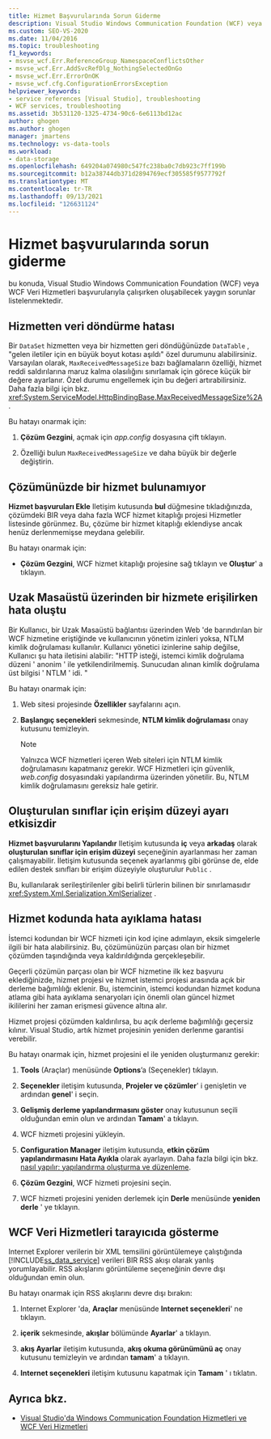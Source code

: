 ```yaml
---
title: Hizmet Başvurularında Sorun Giderme
description: Visual Studio Windows Communication Foundation (WCF) veya WCF Veri Hizmetleri başvurularıyla çalışırken oluşabilecek yaygın sorunları gözden geçirin.
ms.custom: SEO-VS-2020
ms.date: 11/04/2016
ms.topic: troubleshooting
f1_keywords:
- msvse_wcf.Err.ReferenceGroup_NamespaceConflictsOther
- msvse_wcf.Err.AddSvcRefDlg_NothingSelectedOnGo
- msvse_wcf.Err.ErrorOnOK
- msvse_wcf.cfg.ConfigurationErrorsException
helpviewer_keywords:
- service references [Visual Studio], troubleshooting
- WCF services, troubleshooting
ms.assetid: 3b531120-1325-4734-90c6-6e6113bd12ac
author: ghogen
ms.author: ghogen
manager: jmartens
ms.technology: vs-data-tools
ms.workload:
- data-storage
ms.openlocfilehash: 649204a074980c547fc238ba0c7db923c7ff199b
ms.sourcegitcommit: b12a38744db371d2894769ecf305585f9577792f
ms.translationtype: MT
ms.contentlocale: tr-TR
ms.lasthandoff: 09/13/2021
ms.locfileid: "126631124"
---
```

# <a name="troubleshoot-service-references"></a>Hizmet başvurularında sorun giderme

bu konuda, Visual Studio Windows Communication Foundation (WCF) veya WCF Veri Hizmetleri başvurularıyla çalışırken oluşabilecek yaygın sorunlar listelenmektedir.

## <a name="error-returning-data-from-a-service"></a>Hizmetten veri döndürme hatası

Bir `DataSet` hizmetten veya bir hizmetten geri döndüğünüzde `DataTable` , "gelen iletiler için en büyük boyut kotası aşıldı" özel durumunu alabilirsiniz. Varsayılan olarak, `MaxReceivedMessageSize` bazı bağlamaların özelliği, hizmet reddi saldırılarına maruz kalma olasılığını sınırlamak için görece küçük bir değere ayarlanır. Özel durumu engellemek için bu değeri artırabilirsiniz. Daha fazla bilgi için bkz. <xref:System.ServiceModel.HttpBindingBase.MaxReceivedMessageSize%2A>.

Bu hatayı onarmak için:

1. **Çözüm Gezgini**, açmak için *app.config* dosyasına çift tıklayın.

2. Özelliği bulun `MaxReceivedMessageSize` ve daha büyük bir değerle değiştirin.

## <a name="cannot-find-a-service-in-my-solution"></a>Çözümünüzde bir hizmet bulunamıyor

**Hizmet başvuruları Ekle** Iletişim kutusunda **bul** düğmesine tıkladığınızda, çözümdeki BIR veya daha fazla WCF hizmet kitaplığı projesi Hizmetler listesinde görünmez. Bu, çözüme bir hizmet kitaplığı eklendiyse ancak henüz derlenmemişse meydana gelebilir.

Bu hatayı onarmak için:

- **Çözüm Gezgini**, WCF hizmet kitaplığı projesine sağ tıklayın ve **Oluştur**' a tıklayın.

## <a name="error-accessing-a-service-over-a-remote-desktop"></a>Uzak Masaüstü üzerinden bir hizmete erişilirken hata oluştu

Bir Kullanıcı, bir Uzak Masaüstü bağlantısı üzerinden Web 'de barındırılan bir WCF hizmetine eriştiğinde ve kullanıcının yönetim izinleri yoksa, NTLM kimlik doğrulaması kullanılır. Kullanıcı yönetici izinlerine sahip değilse, Kullanıcı şu hata iletisini alabilir: "HTTP isteği, istemci kimlik doğrulama düzeni ' anonim ' ile yetkilendirilmemiş. Sunucudan alınan kimlik doğrulama üst bilgisi ' NTLM ' idi. "

Bu hatayı onarmak için:

1. Web sitesi projesinde **Özellikler** sayfalarını açın.

2. **Başlangıç seçenekleri** sekmesinde, **NTLM kimlik doğrulaması** onay kutusunu temizleyin.

    > [!NOTE]
    > Yalnızca WCF hizmetleri içeren Web siteleri için NTLM kimlik doğrulamasını kapatmanız gerekir. WCF Hizmetleri için güvenlik, *web.config* dosyasındaki yapılandırma üzerinden yönetilir. Bu, NTLM kimlik doğrulamasını gereksiz hale getirir.

## <a name="access-level-for-generated-classes-setting-has-no-effect"></a>Oluşturulan sınıflar için erişim düzeyi ayarı etkisizdir

**Hizmet başvurularını Yapılandır** Iletişim kutusunda **iç** veya **arkadaş** olarak **oluşturulan sınıflar için erişim düzeyi** seçeneğinin ayarlanması her zaman çalışmayabilir. İletişim kutusunda seçenek ayarlanmış gibi görünse de, elde edilen destek sınıfları bir erişim düzeyiyle oluşturulur `Public` .

Bu, kullanılarak serileştirilenler gibi belirli türlerin bilinen bir sınırlamasıdır <xref:System.Xml.Serialization.XmlSerializer> .

## <a name="error-debugging-service-code"></a>Hizmet kodunda hata ayıklama hatası

İstemci kodundan bir WCF hizmeti için kod içine adımlayın, eksik simgelerle ilgili bir hata alabilirsiniz. Bu, çözümünüzün parçası olan bir hizmet çözümden taşındığında veya kaldırıldığında gerçekleşebilir.

Geçerli çözümün parçası olan bir WCF hizmetine ilk kez başvuru eklediğinizde, hizmet projesi ve hizmet istemci projesi arasında açık bir derleme bağımlılığı eklenir. Bu, istemcinin, istemci kodundan hizmet koduna atlama gibi hata ayıklama senaryoları için önemli olan güncel hizmet ikililerini her zaman erişmesi güvence altına alır.

Hizmet projesi çözümden kaldırılırsa, bu açık derleme bağımlılığı geçersiz kılınır. Visual Studio, artık hizmet projesinin yeniden derlenme garantisi verebilir.

Bu hatayı onarmak için, hizmet projesini el ile yeniden oluşturmanız gerekir:

1. **Tools** (Araçlar) menüsünde **Options**’a (Seçenekler) tıklayın.

2. **Seçenekler** iletişim kutusunda, **Projeler ve çözümler**' i genişletin ve ardından **genel**' i seçin.

3. **Gelişmiş derleme yapılandırmasını göster** onay kutusunun seçili olduğundan emin olun ve ardından **Tamam**' a tıklayın.

4. WCF hizmeti projesini yükleyin.

5. **Configuration Manager** iletişim kutusunda, **etkin çözüm yapılandırmasını** **Hata Ayıkla** olarak ayarlayın. Daha fazla bilgi için bkz. [nasıl yapılır: yapılandırma oluşturma ve düzenleme](../ide/how-to-create-and-edit-configurations.md).

6. **Çözüm Gezgini**, WCF hizmeti projesini seçin.

7. WCF hizmeti projesini yeniden derlemek için **Derle** menüsünde **yeniden derle** ' ye tıklayın.

## <a name="wcf-data-services-do-not-display-in-the-browser"></a>WCF Veri Hizmetleri tarayıcıda gösterme

Internet Explorer verilerin bir XML temsilini görüntülemeye çalıştığında [!INCLUDE[ss_data_service](../data-tools/includes/ss_data_service_md.md)] verileri BIR RSS akışı olarak yanlış yorumlayabilir. RSS akışlarını görüntüleme seçeneğinin devre dışı olduğundan emin olun.

Bu hatayı onarmak için RSS akışlarını devre dışı bırakın:

1. Internet Explorer 'da, **Araçlar** menüsünde **Internet seçenekleri**' ne tıklayın.

2. **içerik** sekmesinde, **akışlar** bölümünde **Ayarlar**' a tıklayın.

3. **akış Ayarlar** iletişim kutusunda, **akış okuma görünümünü aç** onay kutusunu temizleyin ve ardından **tamam**' a tıklayın.

4. **Internet seçenekleri** iletişim kutusunu kapatmak için **Tamam** ' ı tıklatın.

## <a name="see-also"></a>Ayrıca bkz.

- [Visual Studio'da Windows Communication Foundation Hizmetleri ve WCF Veri Hizmetleri](../data-tools/windows-communication-foundation-services-and-wcf-data-services-in-visual-studio.md)
